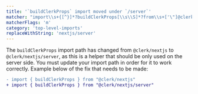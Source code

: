 ```yaml
---
title: '`buildClerkProps` import moved under `/server`'
matcher: "import\\s+{[^}]*?buildClerkProps[\\s\\S]*?from\\s+['\"]@clerk\\/(nextjs)(?!\/server)[\\s\\S]*?['\"]"
matcherFlags: 'm'
category: 'top-level-imports'
replaceWithString: 'nextjs/server'
---
```


The `buildClerkProps` import path has changed from `@clerk/nextjs` to `@clerk/nextjs/server`, as this is a helper that should be only used on the server side. You must update your import path in order for it to work correctly. Example below of the fix that needs to be made:

```diff
- import { buildClerkProps } from "@clerk/nextjs"
+ import { buildClerkProps } from "@clerk/nextjs/server"
```
